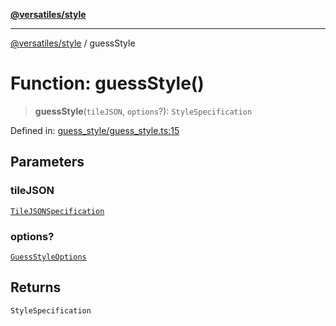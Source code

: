 [**@versatiles/style**](../README.md)

***

[@versatiles/style](../globals.md) / guessStyle

# Function: guessStyle()

> **guessStyle**(`tileJSON`, `options`?): `StyleSpecification`

Defined in: [guess\_style/guess\_style.ts:15](https://github.com/versatiles-org/versatiles-style/blob/d8cc33a46b85aeaa89bfc9bbd1ece1792d845335/src/guess_style/guess_style.ts#L15)

## Parameters

### tileJSON

[`TileJSONSpecification`](../type-aliases/TileJSONSpecification.md)

### options?

[`GuessStyleOptions`](../interfaces/GuessStyleOptions.md)

## Returns

`StyleSpecification`
